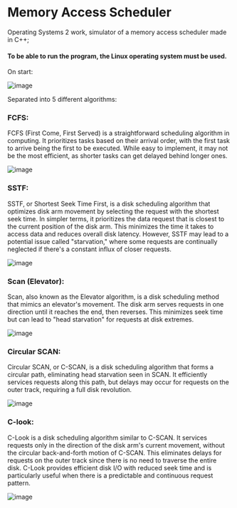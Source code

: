 ﻿
# Memory Access Scheduler

Operating Systems 2 work, simulator of a memory access scheduler made in C++;

#### To be able to run the program, the Linux operating system must be used.

On start:

![image](https://github.com/lucasfriedrichh/memoryAccessScheduler/assets/91904246/76f2a8f8-ef9c-4d8a-aa0b-d4cbf643896c)


Separated into 5 different algorithms:
### FCFS:
FCFS (First Come, First Served) is a straightforward scheduling algorithm in computing. It prioritizes tasks based on their arrival order, with the first task to arrive being the first to be executed. While easy to implement, it may not be the most efficient, as shorter tasks can get delayed behind longer ones.

![image](https://github.com/lucasfriedrichh/memoryAccessScheduler/assets/91904246/e8caf50b-825f-45f4-9601-5272a269aac5)



### SSTF:
SSTF, or Shortest Seek Time First, is a disk scheduling algorithm that optimizes disk arm movement by selecting the request with the shortest seek time. In simpler terms, it prioritizes the data request that is closest to the current position of the disk arm. This minimizes the time it takes to access data and reduces overall disk latency. However, SSTF may lead to a potential issue called "starvation," where some requests are continually neglected if there's a constant influx of closer requests.

![image](https://github.com/lucasfriedrichh/memoryAccessScheduler/assets/91904246/539b31a2-0d80-42f6-a20f-4c87f740174a)


### Scan (Elevator):
Scan, also known as the Elevator algorithm, is a disk scheduling method that mimics an elevator's movement. The disk arm serves requests in one direction until it reaches the end, then reverses. This minimizes seek time but can lead to "head starvation" for requests at disk extremes.

![image](https://github.com/lucasfriedrichh/memoryAccessScheduler/assets/91904246/d7665a88-3dd8-4d86-8d93-69acd5fe7949)


### Circular SCAN:
Circular SCAN, or C-SCAN, is a disk scheduling algorithm that forms a circular path, eliminating head starvation seen in SCAN. It efficiently services requests along this path, but delays may occur for requests on the outer track, requiring a full disk revolution.

![image](https://github.com/lucasfriedrichh/memoryAccessScheduler/assets/91904246/05f2eb6a-ccb1-4a7c-a9be-40adf00d67ee)

### C-look:
C-Look is a disk scheduling algorithm similar to C-SCAN. It services requests only in the direction of the disk arm's current movement, without the circular back-and-forth motion of C-SCAN. This eliminates delays for requests on the outer track since there is no need to traverse the entire disk. C-Look provides efficient disk I/O with reduced seek time and is particularly useful when there is a predictable and continuous request pattern.

![image](https://github.com/lucasfriedrichh/memoryAccessScheduler/assets/91904246/fc0ac978-df45-4833-a822-ce4a04a63852)
